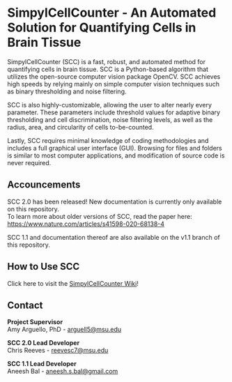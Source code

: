 # SimpylCellCounter - An Automated Solution for Quantifying Cells in Brain Tissue

SimpylCellCounter (SCC) is a fast, robust, and automated method for quantifying cells in brain tissue. SCC is a Python-based algorithm that utilizes the open-source computer vision package OpenCV. SCC achieves high speeds by relying mainly on simple computer vision techniques such as binary thresholding and noise filtering. 

SCC is also highly-customizable, allowing the user to alter nearly every parameter. These parameters include threshold values for adaptive binary thresholding and cell discrimination, noise filtering levels, as well as the radius, area, and circularity of cells to-be-counted. 

Lastly, SCC requires minimal knowledge of coding methodologies and includes a full graphical user interface (GUI). Browsing for files and folders is similar to most computer applications, and modification of source code is never required.

## Accouncements

SCC 2.0 has been released! New documentation is currently only available on this repository.<BR>
To learn more about older versions of SCC, read the paper here: https://www.nature.com/articles/s41598-020-68138-4

SCC 1.1 and documentation thereof are also available on the v1.1 branch of this repository.


## How to Use SCC
Click here to visit the [SimpylCellCounter Wiki](https://github.com/aneeshbal/SimpylCellCounter/wiki)!


## Contact 
**Project Supervisor**<BR>
Amy Arguello, PhD - arguell5@msu.edu

**SCC 2.0 Lead Developer**<BR>
Chris Reeves - reevesc7@msu.edu

**SCC 1.1 Lead Developer**<BR>
Aneesh Bal - aneesh.s.bal@gmail.com
